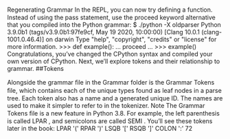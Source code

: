 Regenerating Grammar In the REPL, you can now try deﬁning a function. Instead of using the pass  statement, use the  proceed  keyword alternative that you compiled into the Python grammar: $ ./python -X oldparser Python 3.9.0b1 (tags/v3.9.0b1:97fe9cf, May 19 2020, 10:00:00) [Clang 10.0.1 (clang-1001.0.46.4)] on darwin Type "help", "copyright", "credits" or "license" for more information. >>> def example(): ... proceed ... >>> example() Congratulations, you’ve changed the CPython syntax and compiled your own version of CPython. Next, we’ll explore tokens and their relationship to grammar. 
##Tokens 

 Alongside the grammar ﬁle in the  Grammar  folder is the  Grammar Tokens ﬁle, which contains each of the unique types found as leaf nodes in a parse tree. Each token also has a name and a generated unique ID. The names are used to make it simpler to refer to in the tokenizer. Note The  Grammar Tokens  ﬁle is a new feature in Python 3.8. For example, the left parenthesis is called  LPAR , and semicolons are called  SEMI . You’ll see these tokens later in the book: LPAR '(' RPAR ')' LSQB '[' RSQB ']' COLON ':' 72
